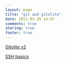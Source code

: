 ```yaml
---
layout: page
title: "git and gitolite"
date: 2013-03-20 14:47
comments: true
sharing: true
footer: true
---
```




[Gitolite v2](http://gitolite.com/gitolite/g2/master-toc.html)

[SSH basics](http://gitolite.com/gitolite/glssh.html)
